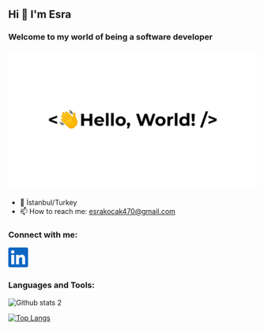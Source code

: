 ## Hi 👋 I'm Esra

### Welcome to my world of being a software developer

<img src="68747470733a2f2f726973686176616e616e642e6769746875622e696f2f7374617469632f696d616765732f6772656574696e67732e676966.gif" width="750px">

- 📍 İstanbul/Turkey
- 📫 How to reach me: esrakocak470@gmail.com

### Connect with me:

<img src="linkedin.svg" width="40px">


### Languages and Tools:




 ![Github stats 2](https://github-readme-stats.vercel.app/api?username=esrakocakk&show_icons=true&theme=white) 
 
[![Top Langs](https://github-readme-stats.vercel.app/api/top-langs/?username=esrakocakk&layout=compact)](https://github.com/esrakocakk/github-readme-stats)


